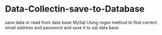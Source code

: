 # Data-Collectin-save-to-Database
save data or read from data base MySql
Using regex method to find correct email address and password and save it to sql data base

